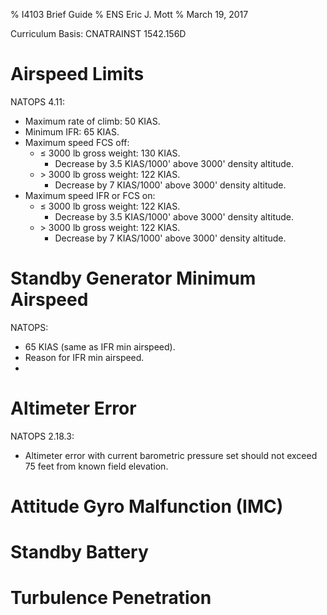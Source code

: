 % I4103 Brief Guide
% ENS Eric J. Mott
% March 19, 2017

Curriculum Basis: CNATRAINST 1542.156D

Airspeed Limits
===============

NATOPS 4.11:

- Maximum rate of climb: 50 KIAS.
- Minimum IFR: 65 KIAS.
- Maximum speed FCS off:
  - ≤ 3000 lb gross weight: 130 KIAS.
    - Decrease by 3.5 KIAS/1000' above 3000' density altitude.
  - \> 3000 lb gross weight: 122 KIAS.
    - Decrease by 7 KIAS/1000' above 3000' density altitude.
- Maximum speed IFR or FCS on:
  - ≤ 3000 lb gross weight: 122 KIAS.
    - Decrease by 3.5 KIAS/1000' above 3000' density altitude.
  - \> 3000 lb gross weight: 122 KIAS.
    - Decrease by 7 KIAS/1000' above 3000' density altitude.

Standby Generator Minimum Airspeed
==================================

NATOPS:

- 65 KIAS (same as IFR min airspeed).
- Reason for IFR min airspeed.
-

Altimeter Error
===============

NATOPS 2.18.3:

- Altimeter error with current barometric pressure set should not exceed 75 feet
  from known field elevation.

Attitude Gyro Malfunction (IMC)
===============================

Standby Battery
===============

Turbulence Penetration
======================
